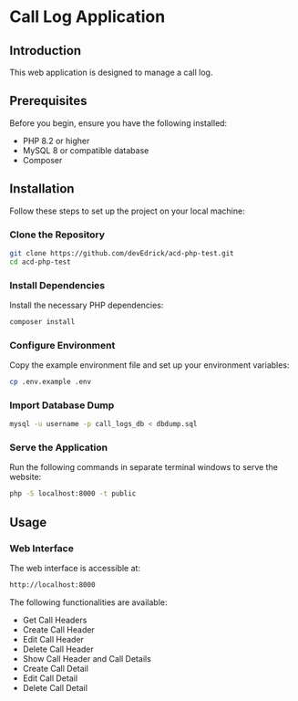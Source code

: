 # Call Log Application
## Introduction
This web application is designed to manage a call log.

## Prerequisites
Before you begin, ensure you have the following installed:
- PHP 8.2 or higher
- MySQL 8 or compatible database
- Composer

## Installation
Follow these steps to set up the project on your local machine:

### Clone the Repository
```bash
git clone https://github.com/devEdrick/acd-php-test.git
cd acd-php-test
```

### Install Dependencies
Install the necessary PHP dependencies:
```bash
composer install
```

### Configure Environment
Copy the example environment file and set up your environment variables:
```bash
cp .env.example .env
```

### Import Database Dump
```bash
mysql -u username -p call_logs_db < dbdump.sql
```

### Serve the Application
Run the following commands in separate terminal windows to serve the website:

```bash
php -S localhost:8000 -t public
```

## Usage
### Web Interface
The web interface is accessible at:
```bash
http://localhost:8000  
```

The following functionalities are available:

- Get Call Headers
- Create Call Header
- Edit Call Header
- Delete Call Header
- Show Call Header and Call Details
- Create Call Detail
- Edit Call Detail
- Delete Call Detail


